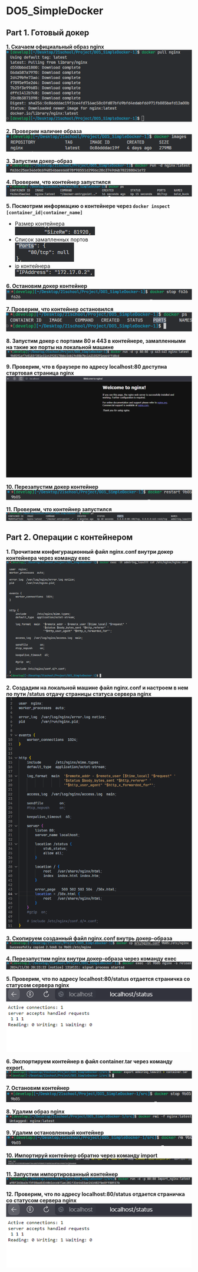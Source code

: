 # DO5_SimpleDocker  

## Part 1. Готовый докер  

**1. Скачаем официальный образ nginx**  
![images](images/part1/pull.png)  

**2. Проверим наличие образа**  
![images](images/part1/images.png)  

**3. Запустим докер-образ**  
![images](images/part1/run.png)  

**4. Проверим, что контейнер запустился**  
![images](images/part1/ps1.png)  

**5. Посмотрим информацию о контейнере через ```docker inspect [container_id|container_name]```**  
- Размер контейнера  
![images](images/part1/size.png)  
- Список замапленных портов  
![images](images/part1/ports.png)  
-  ip контейнера  
![images](images/part1/ip.png)  

**6. Остановим докер контейнер**  
![images](images/part1/stop.png)  

**7. Проверим, что контейнер остановился**  
![images](images/part1/ps2.png)  

**8. Запустим докер с портами 80 и 443 в контейнере, замапленными на такие же порты на локальной машине**  
![images](images/part1/run_with_export_ports.png)  

**9. Проверим, что в браузере по адресу localhost:80 доступна стартовая страница nginx**  
![images](images/part1/check_nginx_in_browser.png)  

**10. Перезапустим докер контейнер**  
![images](images/part1/restart.png)  

**11. Проверим, что контейнер запустился**  
![images](images/part1/ps3.png)  

## Part 2. Операции с контейнером  

**1. Прочитаем конфигурационный файл nginx.conf внутри докер контейнера через команду exec**  
![images](images/part2/nginx_config_container.png)  

**2. Создадим на локальной машине файл nginx.conf и настроем в нем по пути /status отдачу страницы статуса сервера nginx**  
![images](images/part2/nginx_config_file.png)  

**3. Скопируем созданный файл nginx.conf внутрь докер-образа**  
![images](images/part2/cp.png)  

**4. Перезапустим nginx внутри докер-образа через команду exec**  
![images](images/part2/reload_nginx.png)  

**5. Проверим, что по адресу localhost:80/status отдается страничка со статусом сервера nginx**  
![images](images/part2/working_nginx.png)  

**6. Экспортируем контейнер в файл container.tar через команду export.**  
![images](images/part2/export.png)  

**7. Остановим контейнер**  
![images](images/part2/stop.png)  

**8. Удалим образ nginx**  
![images](images/part2/rmi.png)  

**9. Удалим остановленный контейнер**  
![images](images/part2/rm.png)  

**10. Импортируй контейнер обратно через команду import**  
![images](images/part2/import.png)  

**11. Запустим импортированный контейнер**  
![images](images/part2/run.png)  

**12. Проверим, что по адресу localhost:80/status отдается страничка со статусом сервера nginx**  
![images](images/part2/check_work_nginx.png)  
